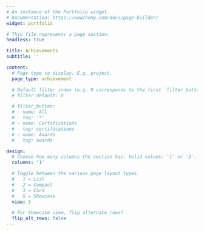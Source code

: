 ```yaml
---
# An instance of the Portfolio widget.
# Documentation: https://wowchemy.com/docs/page-builder/
widget: portfolio

# This file represents a page section.
headless: true

title: Achievements
subtitle: ''

content:
  # Page type to display. E.g. project.
  page_type: achievement

  # Default filter index (e.g. 0 corresponds to the first `filter_button` instance below).
  # filter_default: 0

  # filter_button:
  # - name: All
  #   tag: '*'
  # - name: Certifications
  #   tag: certifications
  # - name: Awards
  #   tag: awards

design:
  # Choose how many columns the section has. Valid values: '1' or '2'.
  columns: '1'

  # Toggle between the various page layout types.
  #   1 = List
  #   2 = Compact
  #   3 = Card
  #   5 = Showcase
  view: 3

  # For Showcase view, flip alternate rows?
  flip_alt_rows: false
---
```

